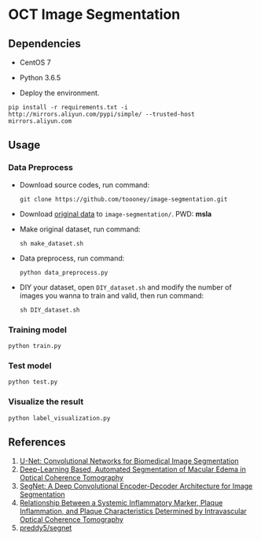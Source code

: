 # OCT Image Segmentation

## Dependencies

- CentOS 7

- Python 3.6.5

- Deploy the environment.

```shell
pip install -r requirements.txt -i http://mirrors.aliyun.com/pypi/simple/ --trusted-host mirrors.aliyun.com
```

## Usage

### Data Preprocess

- Download source codes, run command:

  `git clone https://github.com/toooney/image-segmentation.git`

- Download [original data](https://pan.baidu.com/s/1WRdH2HjVpIi6cjRVHrhO8Q) to `image-segmentation/`. PWD: **msla**

- Make original dataset, run command:

  `sh make_dataset.sh`
  
- Data preprocess, run command:

  `python data_preprocess.py`
  
- DIY your dataset, open `DIY_dataset.sh` and modify the number of images you wanna to train and valid, then run command:

  `sh DIY_dataset.sh`

### Training model

  `python train.py`

### Test model

  `python test.py`

### Visualize the result

  `python label_visualization.py`

## References

1. [U-Net: Convolutional Networks for Biomedical Image Segmentation](https://lmb.informatik.uni-freiburg.de/people/ronneber/u-net/) 
2. [Deep-Learning Based, Automated Segmentation of Macular Edema in Optical Coherence Tomography](https://www.biorxiv.org/content/biorxiv/early/2017/05/09/135640.full.pdf)
3. [SegNet: A Deep Convolutional Encoder-Decoder Architecture for Image Segmentation](https://arxiv.org/pdf/1511.00561v2.pdf)
4. [Relationship Between a Systemic Inflammatory Marker, Plaque Inflammation, and Plaque Characteristics Determined by Intravascular Optical Coherence Tomography](https://www.ahajournals.org/doi/pdf/10.1161/ATVBAHA.107.145987)
5. [preddy5/segnet](https://github.com/preddy5/segnet)